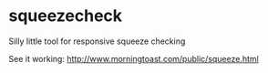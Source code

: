 squeezecheck
============

Silly little tool for responsive squeeze checking

See it working: http://www.morningtoast.com/public/squeeze.html
